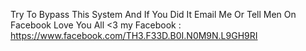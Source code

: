 Try To Bypass This System And If You Did It Email Me Or Tell Men On Facebook Love You All <3
my Facebook : https://www.facebook.com/TH3.F33D.B0I.N0M9N.L9GH9RI
